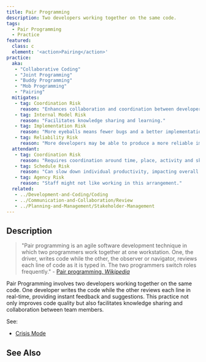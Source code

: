 ```yaml
---
title: Pair Programming
description: Two developers working together on the same code.
tags: 
  - Pair Programming
  - Practice
featured: 
  class: c
  element: '<action>Pairing</action>'
practice:
  aka: 
   - "Collaborative Coding"
   - "Joint Programming"
   - "Buddy Programming"
   - "Mob Programming"
   - "Pairing"
  mitigates:
   - tag: Coordination Risk
     reason: "Enhances collaboration and coordination between developers."
   - tag: Internal Model Risk
     reason: "Facilitates knowledge sharing and learning."
   - tag: Implementation Risk
     reason: "More eyeballs means fewer bugs and a better implementation" 
   - tag: Reliability Risk
     reason: "More developers may be able to produce a more reliable implementation."    
  attendant:
   - tag: Coordination Risk
     reason: "Requires coordination around time, place, activity and skills."
   - tag: Schedule Risk
     reason: "Can slow down individual productivity, impacting overall schedule."
   - tag: Agency Risk
     reason: "Staff might not like working in this arrangement."
  related:
   - ../Development-and-Coding/Coding
   - ../Communication-and-Collaboration/Review
   - ../Planning-and-Management/Stakeholder-Management
---
```


<PracticeIntro details={frontMatter} /> 

## Description

> "Pair programming is an agile software development technique in which two programmers work together at one workstation. One, the driver, writes code while the other, the observer or navigator, reviews each line of code as it is typed in. The two programmers switch roles frequently." - [Pair programming, _Wikipedia_](https://en.wikipedia.org/wiki/Pair_programming)

Pair Programming involves two developers working together on the same code. One developer writes the code while the other reviews each line in real-time, providing instant feedback and suggestions. This practice not only improves code quality but also facilitates knowledge sharing and collaboration between team members.

See:

 - [Crisis Mode](/thinking/Crisis-Mode) 


## See Also

<TagList tag="Pair-Programming" />
